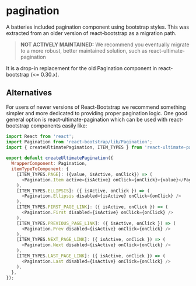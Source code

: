 # pagination

A batteries included pagination component using bootstrap styles. This was
extracted from an older version of react-bootstrap as a migration path.

> **NOT ACTIVELY MAINTAINED:** We recommend you eventually migrate to a more
robust, better maintained solution, such as react-ultimate-pagination

It is a drop-in replacement for the old Pagination component in react-bootstrap (<= 0.30.x).

## Alternatives

For users of newer versions of React-Bootstrap we recommend something simpler and more dedicated to providing proper pagination logic. One good general option is react-ultimate-pagination which can be used with react-bootstrap components easily like:

```js
import React from 'react';
import Pagination from 'react-bootstrap/lib/Pagination';
import { createUltimatePagination, ITEM_TYPES } from 'react-ultimate-pagination';
 
export default createUltimatePagination({
  WrapperComponent: Pagination,
  itemTypeToComponent: {
    [ITEM_TYPES.PAGE]: ({value, isActive, onClick}) => (
      <Pagination.Item active={isActive} onClick={onClick}>{value}</Pagination.Item>
    ),
    [ITEM_TYPES.ELLIPSIS]: ({ isActive, onClick }) => (
      <Pagination.Ellipsis disabled={isActive} onClick={onClick} />
    ),
    [ITEM_TYPES.FIRST_PAGE_LINK]: ({ isActive, onClick }) => (
      <Pagination.First disabled={isActive} onClick={onClick} />
    ),
    [ITEM_TYPES.PREVIOUS_PAGE_LINK]: ({ isActive, onClick }) => (
      <Pagination.Prev disabled={isActive} onClick={onClick} />
    ),
    [ITEM_TYPES.NEXT_PAGE_LINK]: ({ isActive, onClick }) => (
      <Pagination.Next disabled={isActive} onClick={onClick} />
    ),
    [ITEM_TYPES.LAST_PAGE_LINK]: ({ isActive, onClick }) => (
      <Pagination.Last disabled={isActive} onClick={onClick} />
    ),
  },
});

```
